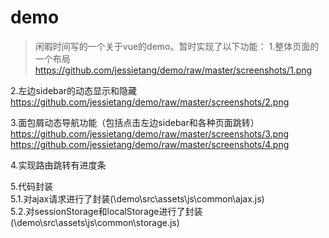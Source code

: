 # demo

> 闲暇时间写的一个关于vue的demo。暂时实现了以下功能：
1.整体页面的一个布局<br/>
https://github.com/jessietang/demo/raw/master/screenshots/1.png <br/>

2.左边sidebar的动态显示和隐藏<br/>
https://github.com/jessietang/demo/raw/master/screenshots/2.png <br/>

3.面包屑动态导航功能（包括点击左边sidebar和各种页面跳转）<br/>
https://github.com/jessietang/demo/raw/master/screenshots/3.png <br/>
https://github.com/jessietang/demo/raw/master/screenshots/4.png <br/>

4.实现路由跳转有进度条<br/>

5.代码封装<br/>
  5.1.对ajax请求进行了封装(\demo\src\assets\js\common\ajax.js) <br/>
  5.2.对sessionStorage和localStorage进行了封装(\demo\src\assets\js\common\storage.js) <br/>

